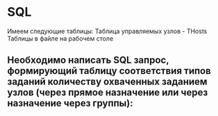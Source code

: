 # SQL
Имеем следующие таблицы:
Таблица управляемых узлов - THosts
Таблицы в файле на рабочем столе
## Необходимо написать SQL запрос, формирующий таблицу соответствия типов заданий количеству охваченных заданием узлов (через прямое назначение или через назначение через группы):